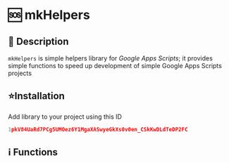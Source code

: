 # 🆘 mkHelpers

## 📄 Description

```mkHelpers``` is simple helpers library for *Google Apps Scripts*; it provides simple functions to speed up development of simple Google Apps Scripts projects

## ⭐Installation

Add library to your project using this ID

```javascript
1pkV84UaRd7PCg5UMOez6Y1MgaXASwyeGkXs0v0en_CSkKwDLdTeDP2FC
```

## ℹ️ Functions
